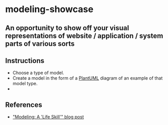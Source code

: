 # modeling-showcase
## An opportunity to show off your visual representations of website / application / system parts of various sorts


## Instructions
* Choose a type of model.
* Create a model in the form of a [PlantUML](https://plantuml.com) diagram of an example of that model type.
* 


## References
* ["Modeling:  A 'Life Skill'" blog post](https://zoebraiterman.com/2021/03/01/modeling-a-life-skill/)


